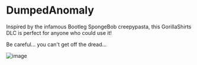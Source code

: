 # DumpedAnomaly
Inspired by the infamous Bootleg SpongeBob creepypasta, this GorillaShirts DLC is perfect for anyone who could use it!

Be careful... you can't get off the dread...

![image](https://github.com/user-attachments/assets/9842e930-c11f-4661-aa7f-834065751f8a)
